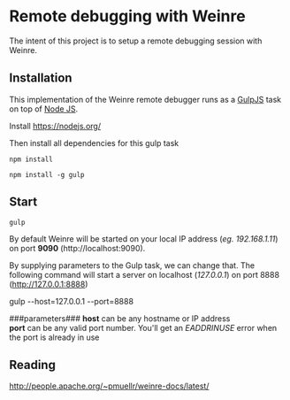 # Remote debugging with Weinre

The intent of this project is to setup a remote debugging session with Weinre. 

## Installation
This implementation of the Weinre remote debugger runs as a [GulpJS](http://gulpjs.com/) task on top of [Node JS](https://nodejs.org/).

Install https://nodejs.org/

Then install all dependencies for this gulp task
   
    npm install

    npm install -g gulp

## Start
  
    gulp

By default Weinre will be started on your local IP address (*eg. 192.168.1.11*) on port **9090** (http://localhost:9090).

By supplying parameters to the Gulp task, we can change that. The following command will start a server on localhost (*127.0.0.1*) on port 8888 (http://127.0.0.1:8888)<br />

  gulp --host=127.0.0.1 --port=8888

###parameters###
**host** can be any hostname or IP address <br />
**port** can be any valid port number. You'll get an *EADDRINUSE* error when the port is already in use

## Reading

http://people.apache.org/~pmuellr/weinre-docs/latest/